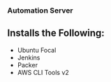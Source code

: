### Automation Server
## Installs the Following:
* Ubuntu Focal
* Jenkins
* Packer
* AWS CLI Tools v2